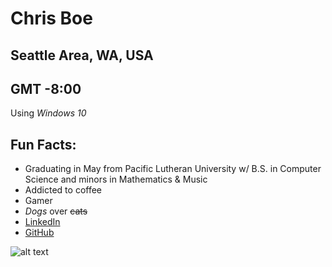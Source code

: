 # Chris Boe
## Seattle Area, WA, USA
## GMT -8:00
Using *Windows 10*

## Fun Facts:
  * Graduating in May from Pacific Lutheran University w/ B.S. in Computer Science and minors in Mathematics & Music
  * Addicted to coffee
  * Gamer
  * *Dogs* over ~~cats~~
  * [LinkedIn](https://www.linkedin.com/in/boecs)
  * [GitHub](https://github.com/Chris-Boe)

![alt text](https://s-media-cache-ak0.pinimg.com/236x/1a/7f/d3/1a7fd319b1d84430b02b9857beb55c41.jpg "Basically Me")
